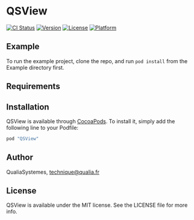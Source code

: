 # QSView

[![CI Status](http://img.shields.io/travis/QualiaSystemes/QSView.svg?style=flat)](https://travis-ci.org/QualiaSystemes/QSView)
[![Version](https://img.shields.io/cocoapods/v/QSView.svg?style=flat)](http://cocoapods.org/pods/QSView)
[![License](https://img.shields.io/cocoapods/l/QSView.svg?style=flat)](http://cocoapods.org/pods/QSView)
[![Platform](https://img.shields.io/cocoapods/p/QSView.svg?style=flat)](http://cocoapods.org/pods/QSView)

## Example

To run the example project, clone the repo, and run `pod install` from the Example directory first.

## Requirements

## Installation

QSView is available through [CocoaPods](http://cocoapods.org). To install
it, simply add the following line to your Podfile:

```ruby
pod "QSView"
```

## Author

QualiaSystemes, technique@qualia.fr

## License

QSView is available under the MIT license. See the LICENSE file for more info.
